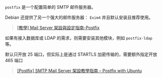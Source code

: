 `postfix` 是一个配置简单的 SMTP 邮件服务器。

Debian 还提供了另一个强大的邮件服务器： `Exim4` 并且默认安装且推荐使用。

> [[教學] Mail Server 架設與設定指南-Postfix](https://xenby.com/b/260-%E6%95%99%E5%AD%B8-mail-server-%E6%9E%B6%E8%A8%AD%E8%88%87%E8%A8%AD%E5%AE%9A%E6%8C%87%E5%8D%97-postfix)

如果有接入数据库或 LDAP 的需求，则需要安装其他模块，例如 `postfix-ldap` 等。

默认只开放 25 端口，但实际上是通过 STARTLS 加密传输的，需要额外指定开放 465 端口

> [[Postfix] SMTP Mail Server 架設教學指南 – Postfix with Ubuntu](https://code.yidas.com/mail-server-postfix-with-ubuntu/)

